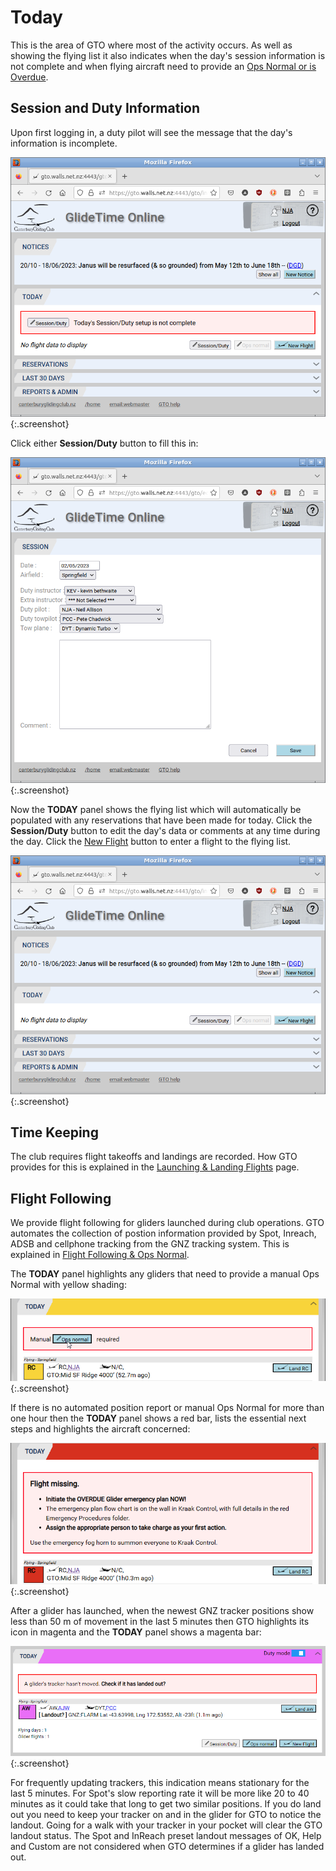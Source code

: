 # Today

This is the area of GTO where most of the activity occurs.  As well as showing the flying list it also indicates when the day's session information is not complete and when flying aircraft need to provide an [Ops Normal or is Overdue](./Flight_following.md).

## Session and Duty Information

Upon first logging in, a duty pilot will see the message that the day's information is incomplete.  

![Session/Duty](./assets/images/GTO_Today_Session.png){:.screenshot}

Click either **Session/Duty** button to fill this in:

![Session Data](./assets/images/GTO_Session_Data.png){:.screenshot}

Now the **TODAY** panel shows the flying list which will automatically be populated with any reservations that have been made for today.  Click the **Session/Duty** button to edit the day's data or comments at any time during the day.  Click the [New Flight](./New_flight) button to enter a flight to the flying list.

![Today](./assets/images/GTO_Today_Session_Added.png){:.screenshot}

## Time Keeping

The club requires flight takeoffs and landings are recorded.  How GTO provides for this is explained in the [Launching & Landing Flights](./New_flight) page.

## Flight Following

We provide flight following for gliders launched during club operations.  GTO automates the collection of postion information provided by Spot, Inreach, ADSB and cellphone tracking from the GNZ tracking system.  This is explained in [Flight Following & Ops Normal](./Flight_following).

The **TODAY** panel highlights any gliders that need to provide a manual Ops Normal with yellow shading:

![Today Yellow Bar](./assets/images/GTO_Today_YellowBar.png){:.screenshot}

If there is no automated position report or manual Ops Normal for more than one hour then the **TODAY** panel shows a red bar, lists the essential next steps and highlights the aircraft concerned:

![Today Overdue](./assets/images/GTO_Today_Overdue.png){:.screenshot}

After a glider has launched, when the newest GNZ tracker positions show less than 50 m of movement in the last 5 minutes then GTO highlights its icon in magenta and the **TODAY** panel shows a magenta bar:

![Today Landout](./assets/images/GTO_Today_Landout.png){:.screenshot}

For frequently updating trackers, this indication means stationary for the last 5 minutes.  For Spot's slow reporting rate it will be more like 20 to 40 minutes as it could take that long to get two similar positions.  If you do land out you need to keep your tracker on and in the glider for GTO to notice the landout.  Going for a walk with your tracker in your pocket will clear the GTO landout status.  The Spot and InReach preset landout messages of OK, Help and Custom are not considered when GTO determines if a glider has landed out.
